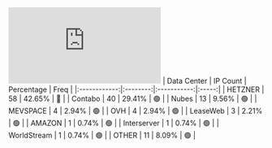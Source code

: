 ![Diagramm](https://github.com/obajay/StateSync-snapshots/blob/main/Projects/Lava/1/README.md)
| Data Center | IP Count | Percentage | Freq |
|:------------:|:--------:|:-----------:|:-----:|
| HETZNER | 58 | 42.65% | 🔴 |
| Contabo | 40 | 29.41% | 🟢 |
| Nubes | 13 | 9.56% | 🟢 |
| MEVSPACE | 4 | 2.94% | 🟢 |
| OVH | 4 | 2.94% | 🟢 |
| LeaseWeb | 3 | 2.21% | 🟢 |
| AMAZON | 1 | 0.74% | 🟢 |
| Interserver | 1 | 0.74% | 🟢 |
| WorldStream | 1 | 0.74% | 🟢 |
| OTHER | 11 | 8.09% | 🟢 |